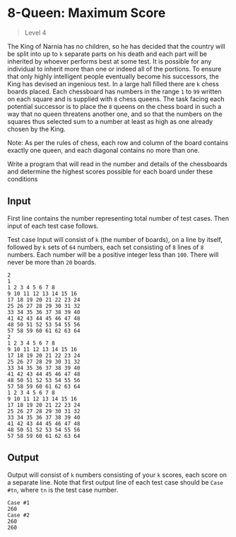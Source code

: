 # 8-Queen: Maximum Score
>
> Level 4

The King of Narnia has no children, so he has decided that the country will be split into up to `k` separate parts on his death and each part will be inherited by whoever performs best at some test.
It is possible for any individual to inherit more than one or indeed all of the portions.
To ensure that only highly intelligent people eventually become his successors, the King has devised an ingenious test.
In a large hall filled there are `k` chess boards placed.
Each chessboard has numbers in the range `1` to `99` written on each square and is supplied with `8` chess queens.
The task facing each potential successor is to place the `8` queens on the chess board in such a way that no queen threatens another one, and so that the numbers on the squares thus selected sum to a number at least as high as one already chosen by the King.

Note: As per the rules of chess, each row and column of the board contains exactly one queen, and each diagonal contains no more than one.

Write a program that will read in the number and details of the chessboards and determine the highest scores possible for each board under these conditions

## Input

First line contains the number representing total number of test cases.
Then input of each test case follows.

Test case Input will consist of `k` (the number of boards), on a line by itself, followed by `k` sets of `64` numbers, each set consisting of `8` lines of `8` numbers.
Each number will be a positive integer less than `100`.
There will never be more than `20` boards.

```
2
1
1 2 3 4 5 6 7 8
9 10 11 12 13 14 15 16
17 18 19 20 21 22 23 24
25 26 27 28 29 30 31 32
33 34 35 36 37 38 39 40
41 42 43 44 45 46 47 48
48 50 51 52 53 54 55 56
57 58 59 60 61 62 63 64
2
1 2 3 4 5 6 7 8
9 10 11 12 13 14 15 16
17 18 19 20 21 22 23 24
25 26 27 28 29 30 31 32
33 34 35 36 37 38 39 40
41 42 43 44 45 46 47 48
48 50 51 52 53 54 55 56
57 58 59 60 61 62 63 64
1 2 3 4 5 6 7 8
9 10 11 12 13 14 15 16
17 18 19 20 21 22 23 24
25 26 27 28 29 30 31 32
33 34 35 36 37 38 39 40
41 42 43 44 45 46 47 48
48 50 51 52 53 54 55 56
57 58 59 60 61 62 63 64
```

## Output

Output will consist of `k` numbers consisting of your `k` scores, each score on a separate line.
Note that first output line of each test case should be `Case #tn`, where `tn` is the test case number.

```
Case #1
260
Case #2
260
260
```

